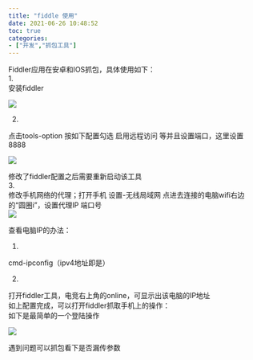 ```yaml
---
title: "fiddle 使用"
date: 2021-06-26 10:48:52
toc: true
categories:
- ["开发","抓包工具"]
---
```


Fiddler应用在安卓和IOS抓包，具体使用如下：<br />1.<br />
安装fiddler

![](https://file.wulicode.com/yuque/202208/09/23/4010Va12rCul.png)

2. 

点击tools-option 按如下配置勾选 启用远程访问 等并且设置端口，这里设置8888

![](https://file.wulicode.com/yuque/202208/09/23/4010yNXGwz1x.png)

修改了fiddler配置之后需要重新启动该工具<br />3.<br />修改手机网络的代理；打开手机 设置-无线局域网 点进去连接的电脑wifi右边的“圆圈i”，设置代理IP 端口号<br />
![](https://file.wulicode.com/yuque/202208/09/23/4011m1ZRU3G9.png)

查看电脑IP的办法：

1. 
cmd-ipconfig（ipv4地址即是）

2. 
打开fiddler工具，电竞右上角的online，可显示出该电脑的IP地址<br />如上配置完成，可以打开fiddler抓取手机上的操作：<br />如下是最简单的一个登陆操作


![](https://file.wulicode.com/yuque/202208/09/23/4011HyB3DDvl.png)

遇到问题可以抓包看下是否漏传参数

